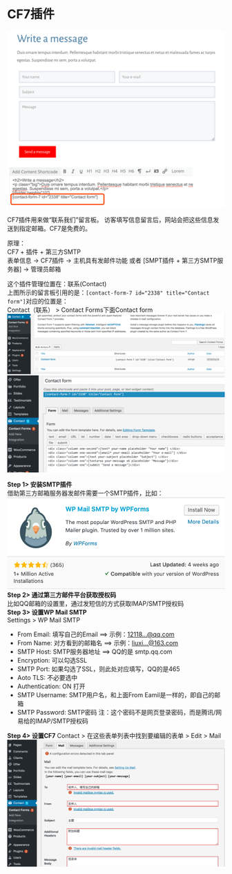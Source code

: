 # CF7插件

![](images/22.png)

CF7插件用来做“联系我们”留言板。 访客填写信息留言后，网站会把这些信息发送到指定邮箱。CF7是免费的。

原理：  
CF7 + 插件 + 第三方SMTP  
表单信息 -&gt; CF7插件 -&gt; 主机具有发邮件功能 或者 \[SMPT插件 + 第三方SMTP服务器\] -&gt; 管理员邮箱

这个插件管理位置在：联系\(Contact\)  
上图所示的留言板引用的是：`[contact-form-7 id="2338" title="Contact form"]`对应的位置是：  
Contact（联系） &gt; Contact Forms下面Contact form  
![](images/23.png)  
![](images/24.png)  

**Step 1&gt; 安装SMTP插件**  
借助第三方邮箱服务器发邮件需要一个SMTP插件，比如：  
![](images/26.png)
**Step 2&gt; 通过第三方邮件平台获取授权码**  
比如QQ邮箱的设置里，通过发短信的方式获取IMAP/SMTP授权码  
**Step 3&gt; 设置WP Mail SMTP**  
Settings &gt; WP Mail SMTP

* From Email: 填写自己的Email ==&gt; 示例：12118...@qq.com
* From Name: 对方看到的邮箱名 ==&gt; 示例：liuxi...@163.com
* SMTP Host: SMTP服务器地址 ==&gt; QQ的是 smtp.qq.com
* Encryption: 可以勾选SSL
* SMTP Port: 如果勾选了SSL，则此处对应填写，QQ的是465
* Aoto TLS: 不必要选中
* Authentication: ON 打开
* SMTP Username: SMTP用户名，和上面From Eamil是一样的，即自己的邮箱
* SMTP Password: SMTP密码 注：这个密码不是网页登录密码，而是腾讯/网易给的IMAP/SMTP授权码

**Step 4&gt; 设置CF7**
Contact > 在这些表单列表中找到要编辑的表单 > Edit > Mail
![](images/25.png)


